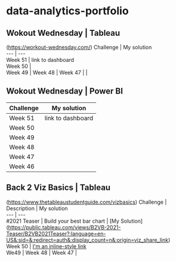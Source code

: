 # data-analytics-portfolio

## Wokout Wednesday | Tableau     
(https://workout-wednesday.com/)
Challenge | My solution                     
--- | ---                                 
Week 51 | link to dashboard                 
Week 50 |                                    
Week 49 |
Week 48 |
Week 47 |
 |  


    
## Wokout Wednesday | Power BI             
Challenge | My solution                     
--- | ---                                 
Week 51 | link to dashboard                 
Week 50 |                                    
Week 49 |
Week 48 |
Week 47 |
Week 46 |   


## Back 2 Viz Basics | Tableau  
(https://www.thetableaustudentguide.com/vizbasics)
Challenge | Description | My solution                     
--- | ---                                 
#2021 Teaser | Build your best bar chart | [My Solution] (https://public.tableau.com/views/B2VB-2021-Teaser/B2VB2021Teaser?:language=en-US&:sid=&:redirect=auth&:display_count=n&:origin=viz_share_link)                
Week 50 |   [I'm an inline-style link](https://www.google.com)                                 
We49 |
Week 48 |
Week 47 |

